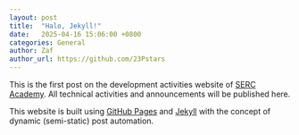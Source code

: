 ```yaml
---
layout: post
title:  "Halo, Jekyll!"
date:   2025-04-16 15:06:00 +0800
categories: General
author: Zaf
author_url: https://github.com/23Pstars
---
```


This is the first post on the development activities website of [SERC Academy](http://devs.sercacademy.com.au). All technical activities and announcements will be published here.

This website is built using [GitHub Pages](https://pages.github.com/) and [Jekyll](https://jekyllrb.com/) with the concept of dynamic (semi-static) post automation.
